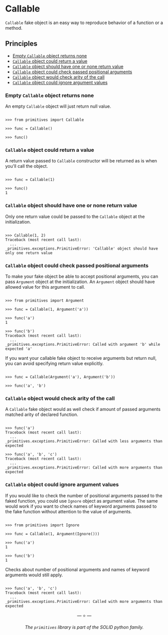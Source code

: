 # Callable

`Callable` fake object is an easy way to reproduce behavior of a function or a
method.

## Principles

- [Empty `Callable` object returns none](#empty-callable-object-returns-none)
- [`Callable` object could return a value](#callable-object-could-return-a-value)
- [`Callable` object should have one or none return value](#callable-object-should-have-one-or-none-return-value)
- [`Callable` object could check passed positional arguments](#callable-object-could-check-passed-positional-arguments)
- [`Callable` object would check arity of the call](#callable-object-would-check-arity-of-the-call)
- [`Callable` object could ignore argument values](#callable-object-could-ignore-argument-values)

### Empty `Callable` object returns none

An empty `Callable` object will just return null value.

```pycon

>>> from primitives import Callable

>>> func = Callable()

>>> func()

```

### `Callable` object could return a value

A return value passed to `Callable` constructor will be returned as is when
you'll call the object.

```pycon

>>> func = Callable(1)

>>> func()
1

```

### `Callable` object should have one or none return value

Only one return value could be passed to the `Callable` object at the
initialization.

```pycon

>>> Callable(1, 2)
Traceback (most recent call last):
  ...
_primitives.exceptions.PrimitiveError: 'Callable' object should have only one return value

```

### `Callable` object could check passed positional arguments

To make your fake object be able to accept positional arguments, you can pass
`Argument` object at the initialization. An `Argument` object should have
allowed value for this argument to call.

```pycon

>>> from primitives import Argument

>>> func = Callable(1, Argument('a'))

>>> func('a')
1

>>> func('b')
Traceback (most recent call last):
  ...
_primitives.exceptions.PrimitiveError: Called with argument 'b' while expected 'a'

```

If you want your callable fake object to receive arguments but return null, you
can avoid specifying return value explicitly.

```pycon

>>> func = Callable(Argument('a'), Argument('b'))

>>> func('a', 'b')

```

### `Callable` object would check arity of the call

A `Callable` fake object would as well check if amount of passed arguments
matched arity of declared function.

```pycon

>>> func('a')
Traceback (most recent call last):
  ...
_primitives.exceptions.PrimitiveError: Called with less arguments than expected

>>> func('a', 'b', 'c')
Traceback (most recent call last):
  ...
_primitives.exceptions.PrimitiveError: Called with more arguments than expected

```

### `Callable` object could ignore argument values

If you would like to check the number of positional arguments passed to the
faked function, you could use `Ignore` object as argument value. The same would
work if you want to check names of keyword arguments passed to the fake function
without attention to the value of arguments.

```pycon

>>> from primitives import Ignore

>>> func = Callable(1, Argument(Ignore()))

>>> func('a')
1

>>> func('b')
1

```

Checks about number of positional arguments and names of keyword arguments would
still apply.

```pycon

>>> func('a', 'b', 'c')
Traceback (most recent call last):
  ...
_primitives.exceptions.PrimitiveError: Called with more arguments than expected

```

<p align="center">&mdash; ⭐ &mdash;</p>
<p align="center"><i>The <code>primitives</code> library is part of the SOLID python family.</i></p>
